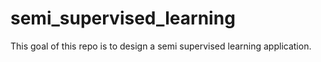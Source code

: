 # semi_supervised_learning
This goal of this repo is to design a semi supervised learning application.
